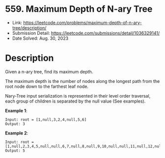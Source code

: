 # 559. Maximum Depth of N-ary Tree

- Link: https://leetcode.com/problems/maximum-depth-of-n-ary-tree/description/
- Submission Detail: https://leetcode.com/submissions/detail/1036329141/
- Date Solved: Aug. 30, 2023

# Description

Given a n-ary tree, find its maximum depth.

The maximum depth is the number of nodes along the longest path from the root node down to the farthest leaf node.

Nary-Tree input serialization is represented in their level order traversal, each group of children is separated by the null value (See examples).

**Example 1**:

```
Input: root = [1,null,3,2,4,null,5,6]
Output: 3
```

**Example 2**:

```
Input: root = [1,null,2,3,4,5,null,null,6,7,null,8,null,9,10,null,null,11,null,12,null,13,null,null,14]
Output: 5
```
